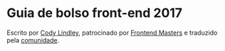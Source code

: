 # Guia de bolso front-end 2017

Escrito por [Cody Lindley](http://codylindley.com/), patrocinado por [Frontend Masters](https://frontendmasters.com/) e traduzido pela [comunidade](https://github.com/frontendbr/).
